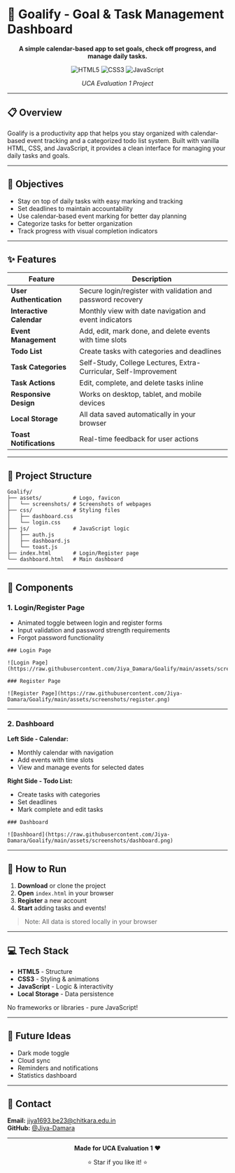 # 🎯 Goalify - Goal & Task Management Dashboard

<div align="center">

**A simple calendar-based app to set goals, check off progress, and manage daily tasks.**

![HTML5](https://img.shields.io/badge/HTML5-E34F26?style=for-the-badge&logo=html5&logoColor=white)
![CSS3](https://img.shields.io/badge/CSS3-1572B6?style=for-the-badge&logo=css3&logoColor=white)
![JavaScript](https://img.shields.io/badge/JavaScript-F7DF1E?style=for-the-badge&logo=javascript&logoColor=black)

_UCA Evaluation 1 Project_

</div>

---

## 📋 Overview

Goalify is a productivity app that helps you stay organized with calendar-based event tracking and a categorized todo list system. Built with vanilla HTML, CSS, and JavaScript, it provides a clean interface for managing your daily tasks and goals.

---

## 🎯 Objectives

- Stay on top of daily tasks with easy marking and tracking
- Set deadlines to maintain accountability
- Use calendar-based event marking for better day planning
- Categorize tasks for better organization
- Track progress with visual completion indicators

---

## ✨ Features

| Feature                  | Description                                                      |
| ------------------------ | ---------------------------------------------------------------- |
| **User Authentication**  | Secure login/register with validation and password recovery      |
| **Interactive Calendar** | Monthly view with date navigation and event indicators           |
| **Event Management**     | Add, edit, mark done, and delete events with time slots          |
| **Todo List**            | Create tasks with categories and deadlines                       |
| **Task Categories**      | Self-Study, College Lectures, Extra-Curricular, Self-Improvement |
| **Task Actions**         | Edit, complete, and delete tasks inline                          |
| **Responsive Design**    | Works on desktop, tablet, and mobile devices                     |
| **Local Storage**        | All data saved automatically in your browser                     |
| **Toast Notifications**  | Real-time feedback for user actions                              |

---

## 📁 Project Structure

```
Goalify/
├── assets/          # Logo, favicon
│   └── screenshots/ # Screenshots of webpages
├── css/             # Styling files
│   ├── dashboard.css
│   └── login.css
├── js/              # JavaScript logic
│   ├── auth.js
│   ├── dashboard.js
│   └── toast.js
├── index.html       # Login/Register page
└── dashboard.html   # Main dashboard
```

---

## 🧩 Components

### 1. Login/Register Page

- Animated toggle between login and register forms
- Input validation and password strength requirements
- Forgot password functionality

```
### Login Page

![Login Page](https://raw.githubusercontent.com/Jiya_Damara/Goalify/main/assets/screenshots/login.png)

### Register Page

![Register Page](https://raw.githubusercontent.com/Jiya-Damara/Goalify/main/assets/screenshots/register.png)
```

---

### 2. Dashboard

**Left Side - Calendar:**

- Monthly calendar with navigation
- Add events with time slots
- View and manage events for selected dates

**Right Side - Todo List:**

- Create tasks with categories
- Set deadlines
- Mark complete and edit tasks

```
### Dashboard

![Dashboard](https://raw.githubusercontent.com/Jiya-Damara/Goalify/main/assets/screenshots/dashboard.png)
```

---

## 🚀 How to Run

1. **Download** or clone the project
2. **Open** `index.html` in your browser
3. **Register** a new account
4. **Start** adding tasks and events!

> Note: All data is stored locally in your browser

---

## 💻 Tech Stack

- **HTML5** - Structure
- **CSS3** - Styling & animations
- **JavaScript** - Logic & interactivity
- **Local Storage** - Data persistence

No frameworks or libraries - pure JavaScript!

---

## 🔮 Future Ideas

- Dark mode toggle
- Cloud sync
- Reminders and notifications
- Statistics dashboard

---

## 📧 Contact

**Email:** jiya1693.be23@chitkara.edu.in  
**GitHub:** [@Jiya-Damara](https://github.com/Jiya-Damara)

---

<div align="center">

**Made for UCA Evaluation 1** ❤️

⭐ Star if you like it! ⭐

</div>
